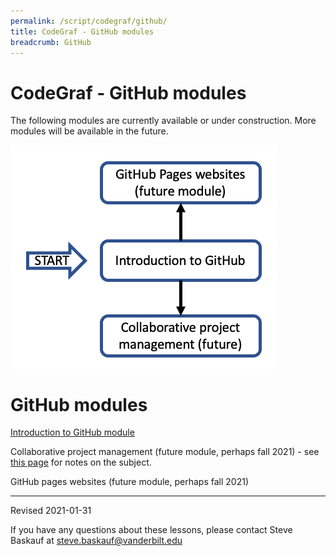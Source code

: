 ```yaml
---
permalink: /script/codegraf/github/
title: CodeGraf - GitHub modules
breadcrumb: GitHub
---
```


# CodeGraf - GitHub modules

The following modules are currently available or under construction. More modules will be available in the future.

<!-- Save for Web Slices (github.psd) -->
<div style="position:relative; left:0px; top:0px; width:427px; height:359px;">
	<div style="position:absolute; left:0px; top:0px; width:427px; height:155px;">
		<img src="images/github_01.gif" width="427" height="155" alt="">
	</div>
	<div style="position:absolute; left:0px; top:155px; width:21px; height:204px;">
		<img src="images/github_02.gif" width="21" height="204" alt="">
	</div>
	<div style="position:absolute; left:21px; top:155px; width:103px; height:62px;">
		<a href="../016"
			onmouseover="window.status='Begin with background lesson';  return true;"
			onmouseout="window.status='';  return true;">
			<img src="images/github_03.gif" width="103" height="62" border="0" alt="Begin with background lesson"></a>
	</div>
	<div style="position:absolute; left:124px; top:155px; width:21px; height:204px;">
		<img src="images/github_04.gif" width="21" height="204" alt="">
	</div>
	<div style="position:absolute; left:145px; top:155px; width:252px; height:62px;">
		<a href="intro"
			onmouseover="window.status='Introduction to GitHub module';  return true;"
			onmouseout="window.status='';  return true;">
			<img src="images/github_05.gif" width="252" height="62" border="0" alt="Introduction to GitHub module"></a>
	</div>
	<div style="position:absolute; left:397px; top:155px; width:30px; height:204px;">
		<img src="images/github_06.gif" width="30" height="204" alt="">
	</div>
	<div style="position:absolute; left:21px; top:217px; width:103px; height:142px;">
		<img src="images/github_07.gif" width="103" height="142" alt="">
	</div>
	<div style="position:absolute; left:145px; top:217px; width:252px; height:142px;">
		<img src="images/github_08.gif" width="252" height="142" alt="">
	</div>
</div>
<!-- End Save for Web Slices -->

# GitHub modules

[Introduction to GitHub module](intro)

Collaborative project management (future module, perhaps fall 2021) - see [this page](../../../manage/control/github/branch/) for notes on the subject.

GitHub pages websites (future module, perhaps fall 2021)

----

Revised 2021-01-31

If you have any questions about these lessons, please contact Steve Baskauf at [steve.baskauf@vanderbilt.edu](mailto:steve.baskauf@vanderbilt.edu)
